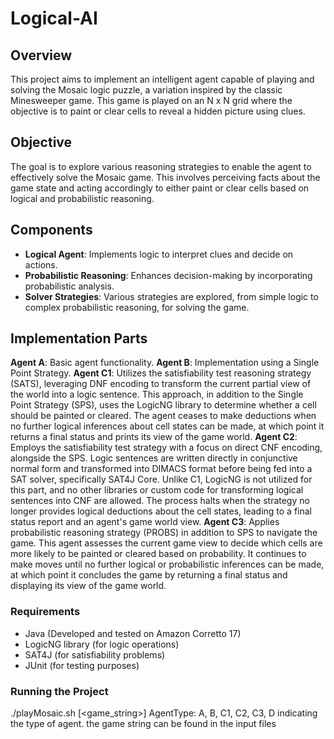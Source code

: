 # Logical-AI

## Overview
This project aims to implement an intelligent agent capable of playing and solving the Mosaic logic puzzle, a variation inspired by the classic Minesweeper game. This game is played on an N x N grid where the objective is to paint or clear cells to reveal a hidden picture using clues.

## Objective
The goal is to explore various reasoning strategies to enable the agent to effectively solve the Mosaic game. This involves perceiving facts about the game state and acting accordingly to either paint or clear cells based on logical and probabilistic reasoning.

## Components
- **Logical Agent**: Implements logic to interpret clues and decide on actions.
- **Probabilistic Reasoning**: Enhances decision-making by incorporating probabilistic analysis.
- **Solver Strategies**: Various strategies are explored, from simple logic to complex probabilistic reasoning, for solving the game.

## Implementation Parts
**Agent A**: Basic agent functionality.
**Agent B**: Implementation using a Single Point Strategy.
**Agent C1**: Utilizes the satisfiability test reasoning strategy (SATS), leveraging DNF encoding to transform the current partial view of the world into a logic sentence. This approach, in addition to the Single Point Strategy (SPS), uses the LogicNG library to determine whether a cell should be painted or cleared. The agent ceases to make deductions when no further logical inferences about cell states can be made, at which point it returns a final status and prints its view of the game world.
**Agent C2**: Employs the satisfiability test strategy with a focus on direct CNF encoding, alongside the SPS. Logic sentences are written directly in conjunctive normal form and transformed into DIMACS format before being fed into a SAT solver, specifically SAT4J Core. Unlike C1, LogicNG is not utilized for this part, and no other libraries or custom code for transforming logical sentences into CNF are allowed. The process halts when the strategy no longer provides logical deductions about the cell states, leading to a final status report and an agent's game world view.
**Agent C3**: Applies probabilistic reasoning strategy (PROBS) in addition to SPS to navigate the game. This agent assesses the current game view to decide which cells are more likely to be painted or cleared based on probability. It continues to make moves until no further logical or probabilistic inferences can be made, at which point it concludes the game by returning a final status and displaying its view of the game world.
  
### Requirements
- Java (Developed and tested on Amazon Corretto 17)
- LogicNG library (for logic operations)
- SAT4J (for satisfiability problems)
- JUnit (for testing purposes)

### Running the Project
./playMosaic.sh <AgentType> [<game_string>]
AgentType: A, B, C1, C2, C3, D indicating the type of agent.
the game string can be found in the input files
